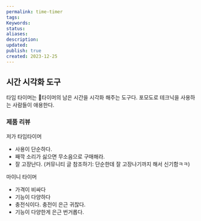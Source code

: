 ```yaml
---
permalink: time-timer
tags: 
Keywords: 
status: 
aliases: 
description:  
updated:
publish: true
created: 2023-12-25
---
```



## 시간 시각화 도구
타임 타이머는 타이머의 남은 시간을 시각화 해주는 도구다. 
포모도로 테크닉을 사용하는 사람들이 애용한다. 


### 제품 리뷰
저가 타임타이머
-  사용이 단순하다.
- 째깍 소리가 싫으면 무소음으로 구매해라.
- 잘 고장난다. (커뮤니티 글 참조하기: 단순한데 잘 고장나기까지 해서 신기함ㅋㅋ)

마이니 타이머
- 가격이 비싸다
- 기능이 다양하다
- 충전식이다. 충전이 은근 귀찮다.
- 기능이 다양한게 은근 번거롭다.